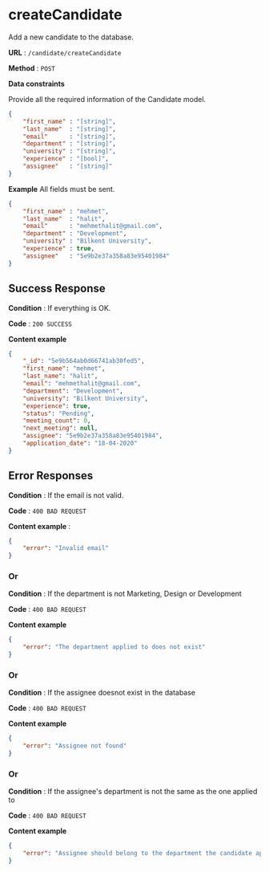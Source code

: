 # createCandidate

Add a new candidate to the database.

**URL** : `/candidate/createCandidate`

**Method** : `POST`

**Data constraints**

Provide all the required information of the Candidate model.

```json
{
	"first_name" : "[string]",
	"last_name"  : "[string]",
	"email"      : "[string]",
	"department" : "[string]",
	"university" : "[string]",
	"experience" : "[bool]",
	"assignee"   : "[string]"
}
```

**Example** All fields must be sent.

```json
{
	"first_name" : "mehmet",
	"last_name"  : "halit",
	"email"      : "mehmethalit@gmail.com",
	"department" : "Development",
	"university" : "Bilkent University",
	"experience" : true,
	"assignee"   : "5e9b2e37a358a83e95401984"
}
```

## Success Response

**Condition** : If everything is OK.

**Code** : `200 SUCCESS`

**Content example**

```json
{
    "_id": "5e9b564ab0d66741ab30fed5",
    "first_name": "mehmet",
    "last_name": "halit",
    "email": "mehmethalit@gmail.com",
    "department": "Development",
    "university": "Bilkent University",
    "experience": true,
    "status": "Pending",
    "meeting_count": 0,
    "next_meeting": null,
    "assignee": "5e9b2e37a358a83e95401984",
    "application_date": "18-04-2020"
}
```

## Error Responses

**Condition** : If the email is not valid.

**Code** : `400 BAD REQUEST`

**Content example** :

```json
{
    "error": "Invalid email"
}

```

### Or

**Condition** : If the department is not Marketing, Design or Development

**Code** : `400 BAD REQUEST`

**Content example**

```json
{
    "error": "The department applied to does not exist"
}

```

### Or

**Condition** : If the assignee doesnot exist in the database

**Code** : `400 BAD REQUEST`

**Content example**

```json
{
    "error": "Assignee not found"
}

```

### Or

**Condition** : If the assignee's department is not the same as the one applied to

**Code** : `400 BAD REQUEST`

**Content example**

```json
{
    "error": "Assignee should belong to the department the candidate applied to"
}

```
